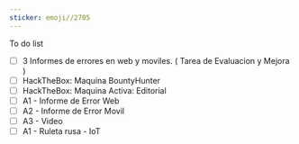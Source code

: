 ```yaml
---
sticker: emoji//2705
---
```

 To do list 

- [ ] 3 Informes de errores en web y moviles. ( Tarea de Evaluacion y Mejora )
- [ ] HackTheBox: Maquina BountyHunter
- [ ] HackTheBox: Maquina Activa: Editorial
- [ ] A1 - Informe de Error Web
- [ ] A2 - Informe de Error Movil
- [ ] A3 - Video
- [ ] A1 - Ruleta rusa - IoT